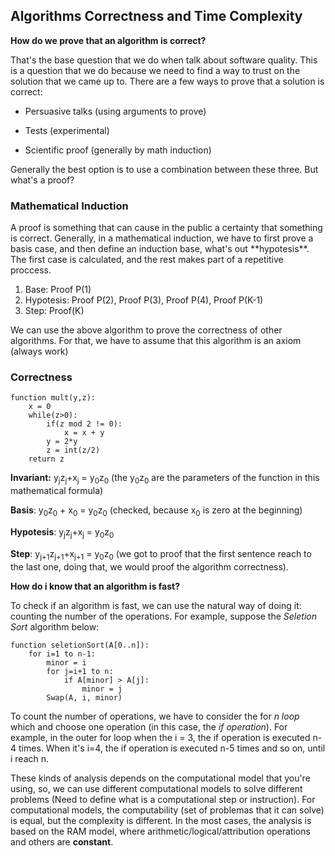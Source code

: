 ## Algorithms Correctness and Time Complexity

<b> How do we prove that an algorithm is correct? </b>

<p>That's the base question that we do when talk about software quality. This is a question that we do because we need to find a way to trust on the solution that we came up to. There are a few ways to prove that a solution is correct:</p>

- Persuasive talks (using arguments to prove)

- Tests (experimental)

- Scientific proof (generally by math induction)

<p>Generally the best option is to use a combination between these three. But what's a proof?</p>

### Mathematical Induction

<p>A proof is something that can cause in the public a certainty that something is correct. Generally, in a mathematical induction, we have to first prove a basis case, and then define an induction base, what's out **hypotesis**. The first case is calculated, and the rest makes part of a repetitive proccess.

1. Base: Proof P(1)
2. Hypotesis: Proof P(2), Proof P(3), Proof P(4), Proof P(K-1)
3. Step: Proof(K)

<p>We can use the above algorithm to prove the correctness of other algorithms. For that, we have to assume that this algorithm is an axiom (always work)</p>

### Correctness

```
function mult(y,z):
    x = 0
    while(z>0):
        if(z mod 2 != 0):
            x = x + y
        y = 2*y
        z = int(z/2)
    return z
```
<b>Invariant:</b> y<sub>j</sub>z<sub>j</sub>+x<sub>j</sub> = y<sub>0</sub>z<sub>0</sub> (the y<sub>0</sub>z<sub>0</sub> are the parameters of the function in this mathematical formula)

<b>Basis</b>: y<sub>0</sub>z<sub>0</sub> + x<sub>0</sub> = y<sub>0</sub>z<sub>0</sub> (checked, because x<sub>0</sub> is zero at the beginning)

<b>Hypotesis</b>: y<sub>j</sub>z<sub>j</sub>+x<sub>j</sub> = y<sub>0</sub>z<sub>0</sub>

<b>Step</b>: y<sub>j+1</sub>z<sub>j+1</sub>+x<sub>j+1</sub> = y<sub>0</sub>z<sub>0</sub> (we got to proof that the first sentence reach to the last one, doing that, we would proof the algorithm correctness).

<b> How do i know that an algorithm is fast? </b>

To check if an algorithm is fast, we can use the natural way of doing it: counting the number of the operations. For example, suppose the <i>Seletion Sort</i> algorithm below:

```
function seletionSort(A[0..n]):
    for i=1 to n-1:
        minor = i
        for j=i+1 to n:
            if A[minor] > A[j]:
                minor = j
        Swap(A, i, minor)
```

To count the number of operations, we have to consider the for <i>n loop</i> which and choose one operation (in this case, the <i>if operation</i>). For example, in the outer for loop when the i = 3, the if operation is executed n-4 times. When it's i=4, the if operation is executed n-5 times and so on, until i reach n.

These kinds of analysis depends on the computational model that you're using, so, we can use different computational models to solve different problems (Need to define what is a computational step or instruction). For computational models, the computability (set of problemas that it can solve) is equal, but the complexity is different. In the most cases, the analysis is based on the RAM model, where arithmetic/logical/attribution operations and others are <b>constant</b>.
